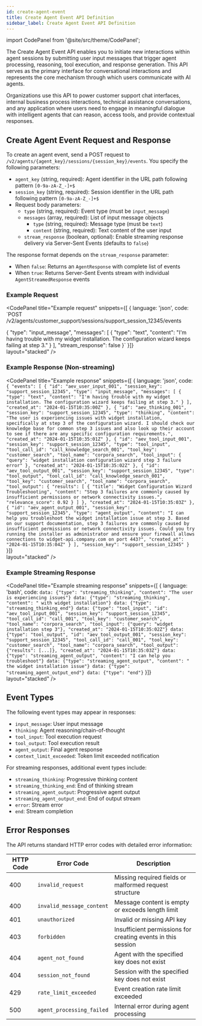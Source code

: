 ```yaml
---
id: create-agent-event
title: Create Agent Event API Definition
sidebar_label: Create Agent Event API Definition
---
```


import CodePanel from '@site/src/theme/CodePanel';

The Create Agent Event API enables you to initiate new interactions within agent sessions by submitting user input messages that trigger agent processing, reasoning, tool execution, and response generation. This API serves as the primary interface for conversational interactions and represents the core mechanism through which users communicate with AI agents.

Organizations use this API to power customer support chat interfaces, internal business process interactions, technical assistance conversations, and any application where users need to engage in meaningful dialogue with intelligent agents that can reason, access tools, and provide contextual responses.

## Create Agent Event Request and Response

To create an agent event, send a POST request to `/v2/agents/{agent_key}/sessions/{session_key}/events`. You specify the following parameters:

- `agent_key` (string, required): Agent identifier in the URL path following pattern `[0-9a-zA-Z_-]+$`
- `session_key` (string, required): Session identifier in the URL path following pattern `[0-9a-zA-Z_-]+$`
- Request body parameters:
  - `type` (string, required): Event type (must be `input_message`)
  - `messages` (array, required): List of input message objects
    - `type` (string, required): Message type (must be `text`)
    - `content` (string, required): Text content of the user input
  - `stream_response` (boolean, optional): Enable streaming response delivery via Server-Sent Events (defaults to `false`)

The response format depends on the `stream_response` parameter:
- When `false`: Returns an `AgentResponse` with complete list of events
- When `true`: Returns Server-Sent Events stream with individual `AgentStreamedResponse` events

### Example Request

<CodePanel
  title="Example request"
  snippets={[
    {
      language: 'json',
      code: `POST /v2/agents/customer_support/sessions/support_session_12345/events

{
  "type": "input_message",
  "messages": [
    {
      "type": "text",
      "content": "I'm having trouble with my widget installation. The configuration wizard keeps failing at step 3."
    }
  ],
  "stream_response": false
}`
    }]}  
  layout="stacked"
/>

### Example Response (Non-streaming)

<CodePanel
  title="Example response"
  snippets={[
    {
      language: 'json',
      code: `{
  "events": [
    {
      "id": "aev_user_input_001",
      "session_key": "support_session_12345",
      "type": "input_message",
      "messages": [
        {
          "type": "text",
          "content": "I'm having trouble with my widget installation. The configuration wizard keeps failing at step 3."
        }
      ],
      "created_at": "2024-01-15T10:35:00Z"
    },
    {
      "id": "aev_thinking_001",
      "session_key": "support_session_12345",
      "type": "thinking",
      "content": "The user is experiencing issues with widget installation, specifically at step 3 of the configuration wizard. I should check our knowledge base for common step 3 issues and also look up their account to see if there are any specific configuration requirements.",
      "created_at": "2024-01-15T10:35:01Z"
    },
    {
      "id": "aev_tool_input_001",
      "session_key": "support_session_12345",
      "type": "tool_input",
      "tool_call_id": "call_knowledge_search_001",
      "tool_key": "customer_search",
      "tool_name": "corpora_search",
      "tool_input": {
        "query": "widget installation configuration wizard step 3 failure error"
      },
      "created_at": "2024-01-15T10:35:02Z"
    },
    {
      "id": "aev_tool_output_001",
      "session_key": "support_session_12345",
      "type": "tool_output",
      "tool_call_id": "call_knowledge_search_001",
      "tool_key": "customer_search",
      "tool_name": "corpora_search",
      "tool_output": {
        "results": [
          {
            "title": "Widget Configuration Wizard Troubleshooting",
            "content": "Step 3 failures are commonly caused by insufficient permissions or network connectivity issues.",
            "relevance_score": 0.92
          }
        ]
      },
      "created_at": "2024-01-15T10:35:03Z"
    },
    {
      "id": "aev_agent_output_001",
      "session_key": "support_session_12345",
      "type": "agent_output",
      "content": "I can help you troubleshoot the widget installation issue at step 3. Based on our support documentation, step 3 failures are commonly caused by insufficient permissions or network connectivity issues. Could you try running the installer as administrator and ensure your firewall allows connections to widget-api.company.com on port 443?",
      "created_at": "2024-01-15T10:35:04Z"
    }
  ],
  "session_key": "support_session_12345"
}`
    }]}  
  layout="stacked"
/>

### Example Streaming Response

<CodePanel
  title="Example streaming response"
  snippets={[
    {
      language: 'bash',
      code: `data: {"type": "streaming_thinking", "content": "The user is experiencing issues"}
data: {"type": "streaming_thinking", "content": " with widget installation"}
data: {"type": "streaming_thinking_end"}
data: {"type": "tool_input", "id": "aev_tool_input_001", "session_key": "support_session_12345", "tool_call_id": "call_001", "tool_key": "customer_search", "tool_name": "corpora_search", "tool_input": {"query": "widget installation step 3"}, "created_at": "2024-01-15T10:35:02Z"}
data: {"type": "tool_output", "id": "aev_tool_output_001", "session_key": "support_session_12345", "tool_call_id": "call_001", "tool_key": "customer_search", "tool_name": "corpora_search", "tool_output": {"results": [...]}, "created_at": "2024-01-15T10:35:03Z"}
data: {"type": "streaming_agent_output", "content": "I can help you troubleshoot"}
data: {"type": "streaming_agent_output", "content": " the widget installation issue"}
data: {"type": "streaming_agent_output_end"}
data: {"type": "end"}`
    }]}  
  layout="stacked"
/>

## Event Types

The following event types may appear in responses:

- `input_message`: User input message
- `thinking`: Agent reasoning/chain-of-thought
- `tool_input`: Tool execution request
- `tool_output`: Tool execution result
- `agent_output`: Final agent response
- `context_limit_exceeded`: Token limit exceeded notification

For streaming responses, additional event types include:
- `streaming_thinking`: Progressive thinking content
- `streaming_thinking_end`: End of thinking stream
- `streaming_agent_output`: Progressive agent output
- `streaming_agent_output_end`: End of output stream
- `error`: Stream error
- `end`: Stream completion

## Error Responses

The API returns standard HTTP error codes with detailed error information:

| HTTP Code | Error Code | Description |
|-----------|------------|-------------|
| 400 | `invalid_request` | Missing required fields or malformed request structure |
| 400 | `invalid_message_content` | Message content is empty or exceeds length limit |
| 401 | `unauthorized` | Invalid or missing API key |
| 403 | `forbidden` | Insufficient permissions for creating events in this session |
| 404 | `agent_not_found` | Agent with the specified key does not exist |
| 404 | `session_not_found` | Session with the specified key does not exist |
| 429 | `rate_limit_exceeded` | Event creation rate limit exceeded |
| 500 | `agent_processing_failed` | Internal error during agent processing |
